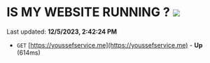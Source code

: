 # IS MY WEBSITE RUNNING ? [![](https://img.shields.io/static/v1?label=Sponsor&message=%E2%9D%A4&logo=GitHub&color=%23fe8e86)](https://github.com/sponsors/<username>)

Last updated: **12/5/2023, 2:42:24 PM**

- `GET` [https://youssefservice.me](https://youssefservice.me) - **Up** (614ms)
